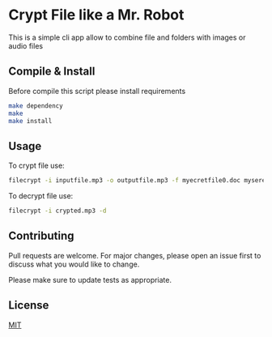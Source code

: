 # Crypt File like a Mr. Robot

This is a simple cli app allow to combine file and folders with images or audio files

## Compile & Install

Before compile this script please install requirements

```bash
make dependency
make
make install
```

## Usage
To crypt file use:
```bash
filecrypt -i inputfile.mp3 -o outputfile.mp3 -f myecretfile0.doc myseretfolder
```
To decrypt file use:
```bash
filecrypt -i crypted.mp3 -d
```

## Contributing
Pull requests are welcome. For major changes, please open an issue first to discuss what you would like to change.

Please make sure to update tests as appropriate.

## License
[MIT](https://choosealicense.com/licenses/mit/)
